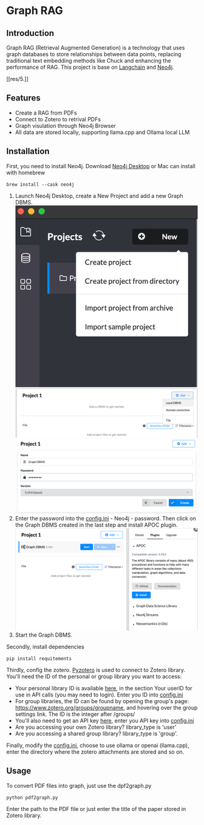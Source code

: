 # Graph RAG

## Introduction

 Graph  RAG (Retrieval Augmented Generation) is a technology that uses graph databases to store relationships between data points, replacing traditional text embedding methods like Chuck and enhancing the performance of RAG. This project is base on [Langchain](https://github.com/langchain-ai/langchain/tree/master) and [Neo4j](https://github.com/neo4j/neo4j?tab=readme-ov-file).

[[res/5.]]

## Features

- Create a RAG from PDFs
- Connect to Zotero to retrival PDFs
- Graph visulation through Neo4j Browser
- All data are stored locally, supporting llama.cpp and Ollama local LLM

## Installation

First, you need to install Neo4j. Download [Neo4j Desktop](https://neo4j.com/download/) or Mac can install with homebrew
```
brew install --cask neo4j
```
1. Launch Neo4j Desktop, create a New Project and add a new Graph DBMS.
![avatar](res/1.png) ![avatar](res/2.png) ![avatar](res/3.png)
2. Enter the password into the [config.ini](./config.ini) - Neo4j - password. Then click on the Graph DBMS created in the last step and install APOC plugin.
![avatar](res/4.png)
3. Start the Graph DBMS.
   
Secondly, install dependencies
```
pip install requitements
```

Thirdly, config the zotero. [Pyzotero](https://github.com/urschrei/pyzotero) is used to connect to Zotero library. You'll need the ID of the personal or group library you want to access:
- Your personal library ID is available [here](https://www.zotero.org/settings/keys), in the section Your userID for use in API calls (you may need to login). Enter you ID into [config.ini](./config.ini)
- For group libraries, the ID can be found by opening the group's page: https://www.zotero.org/groups/groupname, and hovering over the group settings link. The ID is the integer after /groups/
- You'll also need to get an API key [here](https://www.zotero.org/settings/keys/new), enter you API key into [config.ini](./config.ini)
- Are you accessing your own Zotero library? library_type is 'user'
- Are you accessing a shared group library? library_type is 'group'.

Finally, modify the [config.ini](./config.ini), choose to use ollama or openai (llama.cpp), enter the directory where the zotero attachments are stored and so on.

## Usage
To convert PDF files into graph, just use the dpf2graph.py
```
python pdf2graph.py
```
Enter the path to the PDF file or just enter the title of the paper stored in Zotero library.

